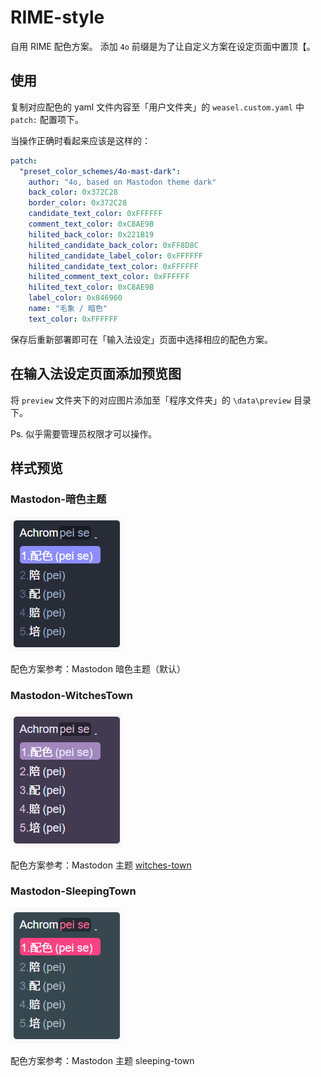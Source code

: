 # RIME-style

自用 RIME 配色方案。
添加 `4o` 前缀是为了让自定义方案在设定页面中置顶【。

## 使用

复制对应配色的 yaml 文件内容至「用户文件夹」的 `weasel.custom.yaml` 中 `patch:` 配置项下。

当操作正确时看起来应该是这样的：

```yaml
patch:
  "preset_color_schemes/4o-mast-dark":
    author: "4o, based on Mastodon theme dark"
    back_color: 0x372C28
    border_color: 0x372C28
    candidate_text_color: 0xFFFFFF
    comment_text_color: 0xC8AE9B
    hilited_back_color: 0x221B19
    hilited_candidate_back_color: 0xFF8D8C
    hilited_candidate_label_color: 0xFFFFFF
    hilited_candidate_text_color: 0xFFFFFF
    hilited_comment_text_color: 0xFFFFFF
    hilited_text_color: 0xC8AE9B
    label_color: 0x846960
    name: "毛象 / 暗色"
    text_color: 0xFFFFFF
```

保存后重新部署即可在「输入法设定」页面中选择相应的配色方案。

## 在输入法设定页面添加预览图

将 `preview` 文件夹下的对应图片添加至「程序文件夹」的 `\data\preview` 目录下。

Ps. 似乎需要管理员权限才可以操作。

## 样式预览

### Mastodon-暗色主题

![](preview/color_scheme_4o-mast-dark.png)

配色方案参考：Mastodon 暗色主题（默认）

### Mastodon-WitchesTown

![](preview/color_scheme_4o-mast-witches-town.png)

配色方案参考：Mastodon 主题 [witches-town](https://github.com/Sylvhem/witches-town-theme)

### Mastodon-SleepingTown

![](preview/color_scheme_4o-mast-sleeping-town.png)

配色方案参考：Mastodon 主题 sleeping-town